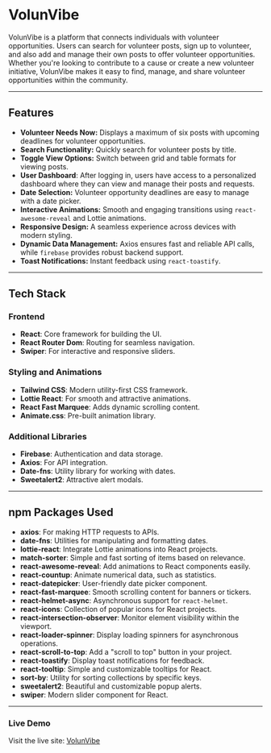 # VolunVibe

VolunVibe is a platform that connects individuals with volunteer opportunities. Users can search for volunteer posts, sign up to volunteer, and also add and manage their own posts to offer volunteer opportunities. Whether you're looking to contribute to a cause or create a new volunteer initiative, VolunVibe makes it easy to find, manage, and share volunteer opportunities within the community.

---

## Features
- **Volunteer Needs Now:** Displays a maximum of six posts with upcoming deadlines for volunteer opportunities.
- **Search Functionality:** Quickly search for volunteer posts by title.
- **Toggle View Options:** Switch between grid and table formats for viewing posts.
- **User Dashboard**: After logging in, users have access to a personalized dashboard where they can view and manage their posts and requests.
- **Date Selection:** Volunteer opportunity deadlines are easy to manage with a date picker.
- **Interactive Animations:** Smooth and engaging transitions using `react-awesome-reveal` and Lottie animations.
- **Responsive Design:** A seamless experience across devices with modern styling.
- **Dynamic Data Management:** Axios ensures fast and reliable API calls, while `firebase` provides robust backend support.
- **Toast Notifications:** Instant feedback using `react-toastify`.


---

## Tech Stack
### Frontend
- **React**: Core framework for building the UI.
- **React Router Dom**: Routing for seamless navigation.
- **Swiper**: For interactive and responsive sliders.

### Styling and Animations
- **Tailwind CSS**: Modern utility-first CSS framework.
- **Lottie React**: For smooth and attractive animations.
- **React Fast Marquee**: Adds dynamic scrolling content.
- **Animate.css**: Pre-built animation library.

### Additional Libraries
- **Firebase**: Authentication and data storage.
- **Axios**: For API integration.
- **Date-fns**: Utility library for working with dates.
- **Sweetalert2**: Attractive alert modals.

---

## npm Packages Used
- **axios**: For making HTTP requests to APIs.
- **date-fns**: Utilities for manipulating and formatting dates.
- **lottie-react**: Integrate Lottie animations into React projects.
- **match-sorter**: Simple and fast sorting of items based on relevance.
- **react-awesome-reveal**: Add animations to React components easily.
- **react-countup**: Animate numerical data, such as statistics.
- **react-datepicker**: User-friendly date picker component.
- **react-fast-marquee**: Smooth scrolling content for banners or tickers.
- **react-helmet-async**: Asynchronous support for `react-helmet`.
- **react-icons**: Collection of popular icons for React projects.
- **react-intersection-observer**: Monitor element visibility within the viewport.
- **react-loader-spinner**: Display loading spinners for asynchronous operations.
- **react-scroll-to-top**: Add a "scroll to top" button in your project.
- **react-toastify**: Display toast notifications for feedback.
- **react-tooltip**: Simple and customizable tooltips for React.
- **sort-by**: Utility for sorting collections by specific keys.
- **sweetalert2**: Beautiful and customizable popup alerts.
- **swiper**: Modern slider component for React.

---

### Live Demo
Visit the live site: [VolunVibe](https://volunvibe.web.app/)

